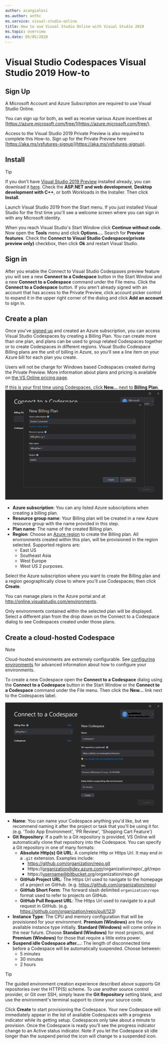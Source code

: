 ```yaml
---
author: acangialosi
ms.author: anthc
ms.service: visual-studio-online
title: How to use Visual Studio Online with Visual Studio 2019
ms.topic: overview
ms.date: 05/05/2020
---
```


# Visual Studio Codespaces Visual Studio 2019 How-to

## Sign Up

A Microsoft Account and Azure Subscription are required to use Visual Studio Online.

You can sign up for both, as well as receive various Azure incentives at [https://azure.microsoft.com/free/](https://azure.microsoft.com/free/).

Access to the Visual Studio 2019 Private Preview is also required to complete this How-to. Sign up for the Private Preview here [https://aka.ms/vsfutures-signup](https://aka.ms/vsfutures-signup).

## Install

> [!TIP]
> If you don't have [Visual Studio 2019 Preview](http://aka.ms/vspreview) installed already, you can download it [here](http://aka.ms/vspreview). Check the **ASP.NET and web development**, **Desktop development with C++**, or both Workloads in the Installer. Then click **Install**.

Launch Visual Studio 2019 from the Start menu. If you just installed Visual Studio for the first time you'll see a welcome screen where you can sign in with any Microsoft identity.

When you reach Visual Studio's Start Window click **Continue without code**. Now open the **Tools** menu and click **Options...**. Search for **Preview features**. Check the **Connect to Visual Studio Codespaces(private preview only)** checkbox, then click **Ok** and restart Visual Studio.

## Sign in

After you enable the Connect to Visual Studio Codespases preview feature you will see a new **Connect to a Codespace** button in the Start Window and a new **Connect to a Codespace** command under the File menu. Click the **Connect to a Codespace** button. If you aren't already signed with an account that has access to the Private Preview, click account picker control to expand it in the upper right corner of the dialog and click **Add an account** to sign in.

## Create a plan

Once you've [signed up](#sign-up) and created an Azure subscription, you can access Visual Studio Codespaces by creating a Billing Plan. You can create more than one plan, and plans can be used to group related Codespaces together or to create Codespaces in different regions. Visual Studio Codespace Billing plans are the unit of billing in Azure, so you'll see a line item on your Azure bill for each plan you create.

Users will not be charge for Windows based Codespaces created during the Private Preview. More information about plans and pricing is available on [the VS Online pricing page](https://aka.ms/vso-pricing).

If this is your first time using Codespaces, click **New...** next to **Billing Plan**. 
![Create a billing plan](../images/vside-quickstart-01.png)

- **Azure subscription**: You can any listed Azure subscriptions when creating a billing plan. 
- **Resource group name**: Your Billing plan will be created in a new Azure resource group with the name provided in this step.
- **Plan name**: The name of the created Billing plan. 
- **Region**: Choose an [Azure region](https://azure.microsoft.com/global-infrastructure/regions/) to create the Billing plan. All environments created within this plan, will be provisioned in the region selected. Supported regions are:
  - East US
  - Southeast Asia
  - West Europe
  - West US 2
purposes.

Select the Azure subscription where you want to create the Billing plan and a region geographically close to where you'll use Codespaces; then click **Create**.

You can manage plans in the Azure portal and at http://online.visualstudio.com/environments.

Only environments contained within the selected plan will be displayed. Select a different plan from the drop down on the Connect to a Codespace dialog to see Codespaces created under those plans.

## Create a cloud-hosted Codespace

> [!NOTE]
> Cloud-hosted environments are extremely configurable. See [configuring environments](../reference/configuring.md) for advanced information about how to configure your environments.

To create a new Codespace open the **Connect to a Codespace** dialog using the  **Connect to a Codespace** button in the Start Window or the **Connect to a Codespace** command under the File menu. Then click the **New...** link next to the Codespaces label.

![Create a new Codespace](../images/vside-quickstart-02.png)

- **Name**: You can name your Codespace anything you'd like, but we recommend naming it after the project or task that you'll be using it for. (e.g. 'Todo App Environment', 'PR Review', 'Shopping Cart Feature')
- **Git Repository**: If a path to a Git repository is provided, VS Online will automatically clone that repository into the Codespace. You can specify a Git repository in one of many formats:
  - **Absolute Http(s) Git URL**: A complete Http or Https Url. It may end in a `.git` extension. Examples include:
    - https://github.com/organization/repo.git
    - https://organization@dev.azure.com/organization/repo/_git/repo
    - https://username@bitbucket.org/organization/repo.git
  - **GitHub Project URL**: The Https Url used to navigate to the homepage of a project on GitHub. (e.g. https://github.com/organization/repo)
  - **GitHub Short Form**: The forward slash delimited `organization/repo` format used to refer to projects on GitHub.
  - **GitHub Pull Request URL**: The Https Url used to navigate to a pull request in GitHub. (e.g. https://github.com/organization/repo/pull/123)
- **Instance Type**: The CPU and memory configuration that will be provisioned for your environment. **Premium (Windows)** are the only available instance type initially. **Standard (Windows)** will come online in the near future. Choose **Standard (Windows)** for most projects, and **Premium (Windows)** for those that require a little extra power. 
- **Suspend idle Codespace after...**: The length of disconnected time before a Codespace will be automatically suspended. Choose between:
  - 5 minutes
  - 30 minutes
  - 2 hours

> [!TIP]
> The guided environment creation experience described above supports Git repositories over the HTTP(S) scheme. To use another source control provider, or Git over SSH, simply leave the **Git Repository** setting blank, and use the environment's terminal support to clone your source code.

Click **Create** to start provisioning the Codespace. Your new Codespace will immediately appear in the list of available Codespaces with a progress indicator while its getting setup. Codespaces only take about a minute to provision. Once the Codespace is ready you'll see the progress indicator change to an Active status indicator. Note if you let the Codespace sit idle longer than the suspend period the icon will change to a suspended icon.

 
